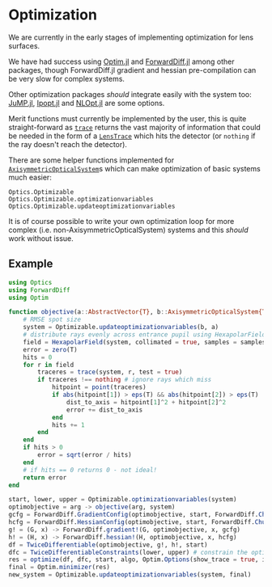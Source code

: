 # Optimization

We are currently in the early stages of implementing optimization for lens surfaces.

We have had success using [Optim.jl](https://julianlsolvers.github.io/Optim.jl/stable/) and [ForwardDiff.jl](http://www.juliadiff.org/ForwardDiff.jl/stable/) among other packages, though ForwardDiff.jl gradient and hessian pre-compilation can be very slow for complex systems.

Other optimization packages _should_ integrate easily with the system too: [JuMP.jl](https://github.com/jump-dev/JuMP.jl), [Ipopt.jl](https://github.com/jump-dev/Ipopt.jl) and [NLOpt.jl](https://github.com/JuliaOpt/NLopt.jl) are some options.

Merit functions must currently be implemented by the user, this is quite straight-forward as [`trace`](@ref) returns the vast majority of information that could be needed in the form of a [`LensTrace`](@ref) which hits the detector (or `nothing` if the ray doesn't reach the detector).

There are some helper functions implemented for [`AxisymmetricOpticalSystem`](@ref)s which can make optimization of basic systems much easier:

```@docs
Optics.Optimizable
Optics.Optimizable.optimizationvariables
Optics.Optimizable.updateoptimizationvariables
```

It is of course possible to write your own optimization loop for more complex (i.e. non-AxisymmetricOpticalSystem) systems and this _should_ work without issue.

## Example

```julia
using Optics
using ForwardDiff
using Optim

function objective(a::AbstractVector{T}, b::AxisymmetricOpticalSystem{T}, samples::Int = 3) where {T}
    # RMSE spot size
    system = Optimizable.updateoptimizationvariables(b, a)
    # distribute rays evenly across entrance pupil using HexapolarField
    field = HexapolarField(system, collimated = true, samples = samples)
    error = zero(T)
    hits = 0
    for r in field
        traceres = trace(system, r, test = true)
        if traceres !== nothing # ignore rays which miss
            hitpoint = point(traceres)
            if abs(hitpoint[1]) > eps(T) && abs(hitpoint[2]) > eps(T)
                dist_to_axis = hitpoint[1]^2 + hitpoint[2]^2
                error += dist_to_axis
            end
            hits += 1
        end
    end
    if hits > 0
        error = sqrt(error / hits)
    end
    # if hits == 0 returns 0 - not ideal!
    return error
end

start, lower, upper = Optimizable.optimizationvariables(system)
optimobjective = arg -> objective(arg, system)
gcfg = ForwardDiff.GradientConfig(optimobjective, start, ForwardDiff.Chunk{1}()) # speed up ForwardDiff significantly
hcfg = ForwardDiff.HessianConfig(optimobjective, start, ForwardDiff.Chunk{1}())
g! = (G, x) -> ForwardDiff.gradient!(G, optimobjective, x, gcfg)
h! = (H, x) -> ForwardDiff.hessian!(H, optimobjective, x, hcfg)
df = TwiceDifferentiable(optimobjective, g!, h!, start)
dfc = TwiceDifferentiableConstraints(lower, upper) # constrain the optimization to avoid e.g. thickness < 0
res = optimize(df, dfc, start, algo, Optim.Options(show_trace = true, iterations = 100, allow_f_increases = true))
final = Optim.minimizer(res)
new_system = Optimizable.updateoptimizationvariables(system, final)
```
